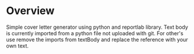 # Overview

Simple cover letter generator using python and reportlab library. Text body is currently imported from a python file not uploaded with git.
For other's use remove the imports from textBody and replace the reference with your own text.
